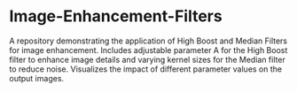 # Image-Enhancement-Filters
 A repository demonstrating the application of High Boost and Median Filters for image enhancement. Includes adjustable parameter A for the High Boost filter to enhance image details and varying kernel sizes for the Median filter to reduce noise. Visualizes the impact of different parameter values on the output images.
